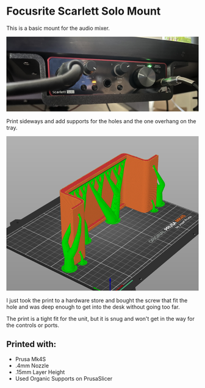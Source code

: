 # Focusrite Scarlett Solo Mount

This is a basic mount for the audio mixer.

<picture>
  <img src="images/result.jpg" />
</picture>

Print sideways and add supports for the holes and the one overhang on the tray.

<pictures>
  <img src="images/print.png" />
</picture>

I just took the print to a hardware store and bought the screw that fit the hole and was deep enough to get into the desk without going too far.

The print is a tight fit for the unit, but it is snug and won't get in the way for the controls or ports.

## Printed with:
- Prusa Mk4S
- .4mm Nozzle
- .15mm Layer Height
- Used Organic Supports on PrusaSlicer

